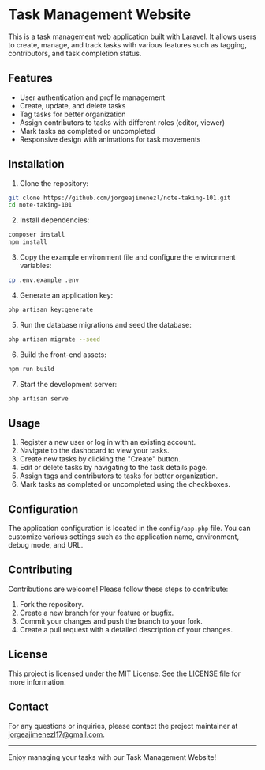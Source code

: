 # Task Management Website

This is a task management web application built with Laravel. It allows users to create, manage, and track tasks with various features such as tagging, contributors, and task completion status.

## Features

- User authentication and profile management
- Create, update, and delete tasks
- Tag tasks for better organization
- Assign contributors to tasks with different roles (editor, viewer)
- Mark tasks as completed or uncompleted
- Responsive design with animations for task movements

## Installation

1. Clone the repository:
```sh
git clone https://github.com/jorgeajimenezl/note-taking-101.git
cd note-taking-101
```

2. Install dependencies:
```sh
composer install
npm install
```

3. Copy the example environment file and configure the environment variables:
```sh
cp .env.example .env
```

4. Generate an application key:
```sh
php artisan key:generate
```

5. Run the database migrations and seed the database:
```sh
php artisan migrate --seed
```

6. Build the front-end assets:
```sh
npm run build
```

7. Start the development server:
```sh
php artisan serve
```

## Usage

1. Register a new user or log in with an existing account.
2. Navigate to the dashboard to view your tasks.
3. Create new tasks by clicking the "Create" button.
4. Edit or delete tasks by navigating to the task details page.
5. Assign tags and contributors to tasks for better organization.
6. Mark tasks as completed or uncompleted using the checkboxes.

## Configuration

The application configuration is located in the `config/app.php` file. You can customize various settings such as the application name, environment, debug mode, and URL.

## Contributing

Contributions are welcome! Please follow these steps to contribute:

1. Fork the repository.
2. Create a new branch for your feature or bugfix.
3. Commit your changes and push the branch to your fork.
4. Create a pull request with a detailed description of your changes.

## License

This project is licensed under the MIT License. See the [LICENSE](LICENSE) file for more information.

## Contact

For any questions or inquiries, please contact the project maintainer at [jorgeajimenezl17@gmail.com](mailto:jorgeajimenezl17@gmail.com).

---

Enjoy managing your tasks with our Task Management Website!